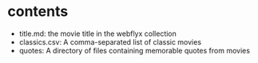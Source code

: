 # contents

* title.md: the movie title in the webflyx collection
* classics.csv: A comma-separated list of classic movies
* quotes: A directory of files containing memorable quotes from movies
